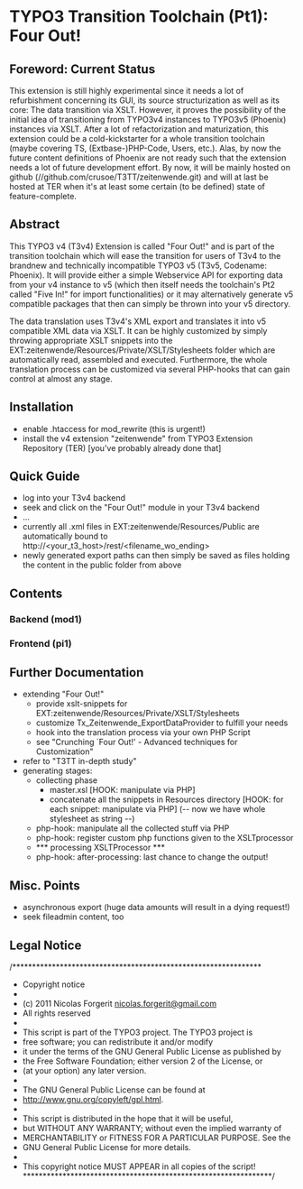 # TYPO3 Transition Toolchain (Pt1): Four Out!         

## Foreword: Current Status
This extension is still highly experimental since it needs a lot of refurbishment concerning its GUI, its source structurization as well as its core: The data transition via XSLT. However, it proves the possibility of the initial idea of transitioning from TYPO3v4 instances to TYPO3v5 (Phoenix) instances via XSLT. After a lot of refactorization and maturization, this extension could be a cold-kickstarter for a whole transition toolchain (maybe covering TS, (Extbase-)PHP-Code, Users, etc.). Alas, by now the future content definitions of Phoenix are not ready such that the extension needs a lot of future development effort. By now, it will be mainly hosted on github (//github.com/crusoe/T3TT/zeitenwende.git) and will at last be hosted at TER when it's at least some certain (to be defined) state of feature-complete.

## Abstract
This TYPO3 v4 (T3v4) Extension is called "Four Out!" and is part of the transition toolchain which will ease the transition for users of T3v4 to the brandnew and technically incompatible TYPO3 v5 (T3v5, Codename: Phoenix). It will provide either a simple Webservice API for exporting data from your v4 instance to v5 (which then itself needs the toolchain's Pt2 called "Five In!" for import functionalities) or it may alternatively generate v5 compatible packages that then can simply be thrown into your v5 directory.                           

The data translation uses T3v4's XML export and translates it into v5 compatible XML data via XSLT. It can be highly customized by simply throwing appropriate XSLT snippets into the EXT:zeitenwende/Resources/Private/XSLT/Stylesheets folder which are automatically read, assembled and executed. Furthermore, the whole translation process can be customized via several PHP-hooks that can gain control at almost any stage.

## Installation                  
- enable .htaccess for mod_rewrite (this is urgent!)
- install the v4 extension "zeitenwende" from TYPO3 Extension Repository (TER) [you've probably already done that]

## Quick Guide      
- log into your T3v4 backend
- seek and click on the "Four Out!" module in your T3v4 backend
- ...     
- currently all .xml files in EXT:zeitenwende/Resources/Public are automatically bound to http://<your_t3_host>/rest/<filename_wo_ending>      
- newly generated export paths can then simply be saved as files holding the content in the public folder from above  
          
## Contents
### Backend (mod1)
### Frontend (pi1)

## Further Documentation                                      
- extending "Four Out!"
	- provide xslt-snippets for EXT:zeitenwende/Resources/Private/XSLT/Stylesheets
	- customize Tx_Zeitenwende_ExportDataProvider to fulfill your needs
	- hook into the translation process via your own PHP Script
	- see "Crunching `Four Out!' - Advanced techniques for Customization"
- refer to "T3TT in-depth study"   
- generating stages:
	- collecting phase
		- master.xsl [HOOK: manipulate via PHP]
		- concatenate all the snippets in Resources directory [HOOK: for each snippet: manipulate via PHP]
		(-- now we have whole stylesheet as string --)
	- php-hook: manipulate all the collected stuff via PHP
	- php-hook: register custom php functions given to the XSLTprocessor
	- *** processing XSLTProcessor *** 
	- php-hook: after-processing: last chance to change the output!

## Misc. Points
- asynchronous export (huge data amounts will result in a dying request!)
- seek fileadmin content, too

## Legal Notice
/***************************************************************
*  Copyright notice
*
*  (c) 2011 Nicolas Forgerit <nicolas.forgerit@gmail.com>
*  All rights reserved
*
*  This script is part of the TYPO3 project. The TYPO3 project is
*  free software; you can redistribute it and/or modify
*  it under the terms of the GNU General Public License as published by
*  the Free Software Foundation; either version 2 of the License, or
*  (at your option) any later version.
*
*  The GNU General Public License can be found at
*  http://www.gnu.org/copyleft/gpl.html.
*
*  This script is distributed in the hope that it will be useful,
*  but WITHOUT ANY WARRANTY; without even the implied warranty of
*  MERCHANTABILITY or FITNESS FOR A PARTICULAR PURPOSE.  See the
*  GNU General Public License for more details.
*
*  This copyright notice MUST APPEAR in all copies of the script!
***************************************************************/